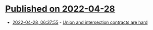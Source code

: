 # [Published on 2022-04-28](index.md)

* [2022-04-28, 06:37:55](https://news.ycombinator.com/item?id=31189380) - [Union and intersection contracts are hard](https://www.tweag.io/blog/2022-04-28-union-intersection-contracts/)
